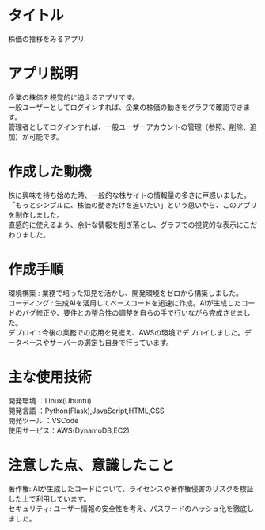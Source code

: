 # タイトル
株価の推移をみるアプリ

# アプリ説明
企業の株価を視覚的に追えるアプリです。  
一般ユーザーとしてログインすれば、企業の株価の動きをグラフで確認できます。  
管理者としてログインすれば、一般ユーザーアカウントの管理（参照、削除、追加）が可能です。  

# 作成した動機
株に興味を持ち始めた時、一般的な株サイトの情報量の多さに戸惑いました。  
「もっとシンプルに、株価の動きだけを追いたい」という思いから、このアプリを制作しました。  
直感的に使えるよう、余計な情報を削ぎ落とし、グラフでの視覚的な表示にこだわりました。  

# 作成手順
環境構築    : 業務で培った知見を活かし、開発環境をゼロから構築しました。  
コーディング : 生成AIを活用してベースコードを迅速に作成。AIが生成したコードのバグ修正や、要件との整合性の調整を自らの手で行いながら完成させました。  
デプロイ    : 今後の業務での応用を見据え、AWSの環境でデプロイしました。データベースやサーバーの選定も自身で行っています。  

# 主な使用技術
開発環境    ：Linux(Ubuntu)  
開発言語    ：Python(Flask),JavaScript,HTML,CSS  
開発ツール  ：VSCode  
使用サービス：AWS(DynamoDB,EC2)  

# 注意した点、意識したこと
著作権: AIが生成したコードについて、ライセンスや著作権侵害のリスクを検証した上で利用しています。  
セキュリティ: ユーザー情報の安全性を考え、パスワードのハッシュ化を徹底しました。  

